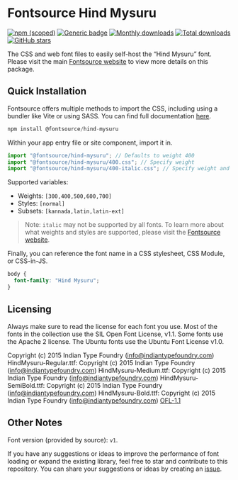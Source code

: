 # Fontsource Hind Mysuru

[![npm (scoped)](https://img.shields.io/npm/v/@fontsource/hind-mysuru?color=brightgreen)](https://www.npmjs.com/package/@fontsource/hind-mysuru) [![Generic badge](https://img.shields.io/badge/fontsource-passing-brightgreen)](https://github.com/fontsource/fontsource) [![Monthly downloads](https://badgen.net/npm/dm/@fontsource/hind-mysuru)](https://github.com/fontsource/fontsource) [![Total downloads](https://badgen.net/npm/dt/@fontsource/hind-mysuru)](https://github.com/fontsource/fontsource) [![GitHub stars](https://img.shields.io/github/stars/fontsource/fontsource.svg?style=social&label=Star)](https://github.com/fontsource/fontsource/stargazers)

The CSS and web font files to easily self-host the “Hind Mysuru” font. Please visit the main [Fontsource website](https://fontsource.org/fonts/hind-mysuru) to view more details on this package.

## Quick Installation

Fontsource offers multiple methods to import the CSS, including using a bundler like Vite or using SASS. You can find full documentation [here](https://fontsource.org/docs/getting-started/introduction).

```javascript
npm install @fontsource/hind-mysuru
```

Within your app entry file or site component, import it in.

```javascript
import "@fontsource/hind-mysuru"; // Defaults to weight 400
import "@fontsource/hind-mysuru/400.css"; // Specify weight
import "@fontsource/hind-mysuru/400-italic.css"; // Specify weight and style
```

Supported variables:
- Weights: `[300,400,500,600,700]`
- Styles: `[normal]`
- Subsets: `[kannada,latin,latin-ext]`

> Note: `italic` may not be supported by all fonts. To learn more about what weights and styles are supported, please visit the [Fontsource website](https://fontsource.org/fonts/hind-mysuru).

Finally, you can reference the font name in a CSS stylesheet, CSS Module, or CSS-in-JS.

```css
body {
  font-family: "Hind Mysuru";
}
```

## Licensing
Always make sure to read the license for each font you use. Most of the fonts in the collection use the SIL Open Font License, v1.1. Some fonts use the Apache 2 license. The Ubuntu fonts use the Ubuntu Font License v1.0.

Copyright (c) 2015 Indian Type Foundry (info@indiantypefoundry.com) HindMysuru-Regular.ttf: Copyright (c) 2015 Indian Type Foundry (info@indiantypefoundry.com) HindMysuru-Medium.ttf: Copyright (c) 2015 Indian Type Foundry (info@indiantypefoundry.com) HindMysuru-SemiBold.ttf: Copyright (c) 2015 Indian Type Foundry (info@indiantypefoundry.com) HindMysuru-Bold.ttf: Copyright (c) 2015 Indian Type Foundry (info@indiantypefoundry.com)
[OFL-1.1](https://openfontlicense.org)

## Other Notes
Font version (provided by source): `v1`.

If you have any suggestions or ideas to improve the performance of font loading or expand the existing library, feel free to star and contribute to this repository. You can share your suggestions or ideas by creating an [issue](https://github.com/fontsource/fontsource/issues).